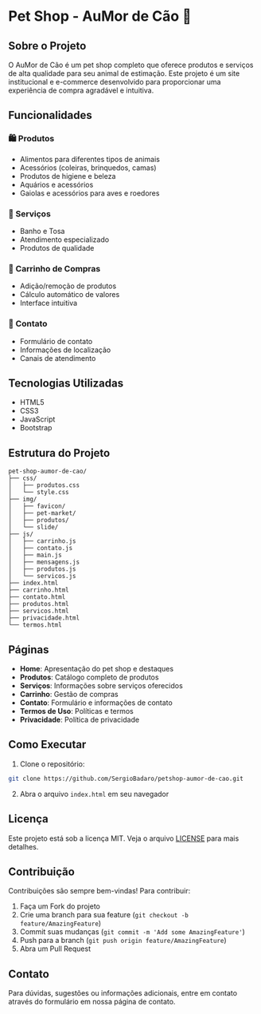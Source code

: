 # Pet Shop - AuMor de Cão 🐾

## Sobre o Projeto

O AuMor de Cão é um pet shop completo que oferece produtos e serviços de alta qualidade para seu animal de estimação. Este projeto é um site institucional e e-commerce desenvolvido para proporcionar uma experiência de compra agradável e intuitiva.

## Funcionalidades

### 🛍️ Produtos

- Alimentos para diferentes tipos de animais
- Acessórios (coleiras, brinquedos, camas)
- Produtos de higiene e beleza
- Aquários e acessórios
- Gaiolas e acessórios para aves e roedores

### 🛁 Serviços

- Banho e Tosa
- Atendimento especializado
- Produtos de qualidade

### 🛒 Carrinho de Compras

- Adição/remoção de produtos
- Cálculo automático de valores
- Interface intuitiva

### 📱 Contato

- Formulário de contato
- Informações de localização
- Canais de atendimento

## Tecnologias Utilizadas

- HTML5
- CSS3
- JavaScript
- Bootstrap

## Estrutura do Projeto

```
pet-shop-aumor-de-cao/
├── css/
│   ├── produtos.css
│   └── style.css
├── img/
│   ├── favicon/
│   ├── pet-market/
│   ├── produtos/
│   └── slide/
├── js/
│   ├── carrinho.js
│   ├── contato.js
│   ├── main.js
│   ├── mensagens.js
│   ├── produtos.js
│   └── servicos.js
├── index.html
├── carrinho.html
├── contato.html
├── produtos.html
├── servicos.html
├── privacidade.html
└── termos.html
```

## Páginas

- **Home**: Apresentação do pet shop e destaques
- **Produtos**: Catálogo completo de produtos
- **Serviços**: Informações sobre serviços oferecidos
- **Carrinho**: Gestão de compras
- **Contato**: Formulário e informações de contato
- **Termos de Uso**: Políticas e termos
- **Privacidade**: Política de privacidade

## Como Executar

1. Clone o repositório:

```bash
git clone https://github.com/SergioBadaro/petshop-aumor-de-cao.git
```

2. Abra o arquivo `index.html` em seu navegador

## Licença

Este projeto está sob a licença MIT. Veja o arquivo [LICENSE](LICENSE) para mais detalhes.

## Contribuição

Contribuições são sempre bem-vindas! Para contribuir:

1. Faça um Fork do projeto
2. Crie uma branch para sua feature (`git checkout -b feature/AmazingFeature`)
3. Commit suas mudanças (`git commit -m 'Add some AmazingFeature'`)
4. Push para a branch (`git push origin feature/AmazingFeature`)
5. Abra um Pull Request

## Contato

Para dúvidas, sugestões ou informações adicionais, entre em contato através do formulário em nossa página de contato.
